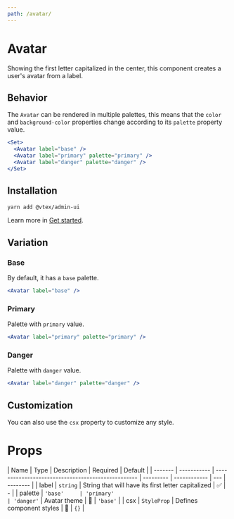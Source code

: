 ```yaml
---
path: /avatar/
---
```


# Avatar

Showing the first letter capitalized in the center, this component creates a user's avatar from a label.

## Behavior

The `Avatar` can be rendered in multiple palettes, this means that the `color` and `background-color` properties change according to its `palette` property value.

```jsx
<Set>
  <Avatar label="base" />
  <Avatar label="primary" palette="primary" />
  <Avatar label="danger" palette="danger" />
</Set>
```

## Installation

```sh isStatic
yarn add @vtex/admin-ui
```

Learn more in [Get started](/docs/get-started/).

## Variation

### Base

By default, it has a `base` palette.

```jsx
<Avatar label="base" />
```

### Primary

Palette with `primary` value.

```jsx
<Avatar label="primary" palette="primary" />
```

### Danger

Palette with `danger` value.

```jsx
<Avatar label="danger" palette="danger" />
```

## Customization

You can also use the `csx` property to customize any style.

# Props

| Name    | Type        | Description                                        | Required  | Default      |
| ------- | ----------- | -------------------------------------------------- | --------- | ------------ | --- | -------- |
| label   | `string`    | String that will have its first letter capitalized | ✅        | -            |
| palette | `'base'     | 'primary'                                          | 'danger'` | Avatar theme | 🚫  | `'base'` |
| csx     | `StyleProp` | Defines component styles                           | 🚫        | `{}`         |
